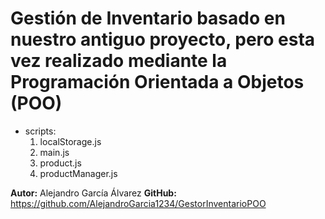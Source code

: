 # Gestión de Inventario basado en nuestro antiguo proyecto, pero esta vez realizado mediante la Programación Orientada a Objetos (POO)

* scripts:
    1. localStorage.js
    2. main.js
    3. product.js
    4. productManager.js

 **Autor:** Alejandro García Álvarez 
 **GitHub:** https://github.com/AlejandroGarcia1234/GestorInventarioPOO